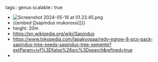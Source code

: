 tags:: genus
scalable:: true

- ![Screenshot 2024-05-16 at 01.23.45.png](../assets/Screenshot_2024-05-16_at_01.23.45_1715822701428_0.png)
- {{embed [[sapindus mukorossi]]}}
- height: 20m
- https://en.wikipedia.org/wiki/Sapindus
- https://www.tokopedia.com/lapakyogaa/redy-egrow-8-pcs-pack-sapindus-tree-seeds-sapindus-tree-semente?extParam=ivf%3Dfalse%26src%3Dsearch&refined=true
-